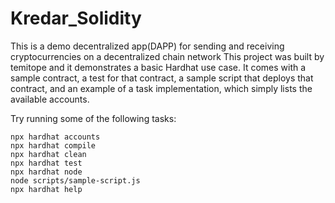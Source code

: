 # Kredar_Solidity
This is a demo decentralized app(DAPP) for sending and receiving cryptocurrencies on a decentralized chain network
This project was built by temitope and it demonstrates a basic Hardhat use case. It comes with a sample contract, a test for that contract, a sample script that deploys that contract, and an example of a task implementation, which simply lists the available accounts.

Try running some of the following tasks:

```shell
npx hardhat accounts
npx hardhat compile
npx hardhat clean
npx hardhat test
npx hardhat node
node scripts/sample-script.js
npx hardhat help
```
